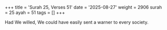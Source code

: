 +++
title = 'Surah 25, Verses 51'
date = '2025-08-27'
weight = 2906
surah = 25
ayah = 51
tags = []
+++

Had We willed, We could have easily sent a warner to every society.